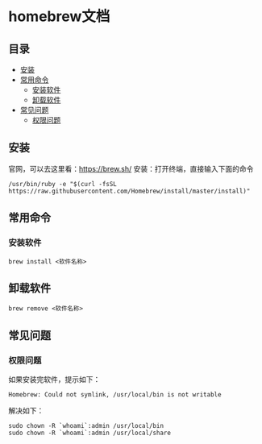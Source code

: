 # homebrew文档
## 目录
- [安装](#install)
- [常用命令](#normalAdmin)
    - [安装软件](#softInstall)
    - [卸载软件](#removeSoft)
- [常见问题](#Q)
    - [权限问题](#rootQ)

## <a name="install">安装</a>
官网，可以去这里看：https://brew.sh/
安装：打开终端，直接输入下面的命令
```
/usr/bin/ruby -e "$(curl -fsSL https://raw.githubusercontent.com/Homebrew/install/master/install)"
```

## <a name="normalAdmin">常用命令</a>
### <a name="softInstall">安装软件</a>
```
brew install <软件名称>
```

## <a name="removeSoft">卸载软件</a>
```
brew remove <软件名称>
```

## <a name="Q">常见问题</a>
### <a name="rootQ">权限问题</a>
如果安装完软件，提示如下：
```
Homebrew: Could not symlink, /usr/local/bin is not writable

```
解决如下：
```
sudo chown -R `whoami`:admin /usr/local/bin
sudo chown -R `whoami`:admin /usr/local/share
```